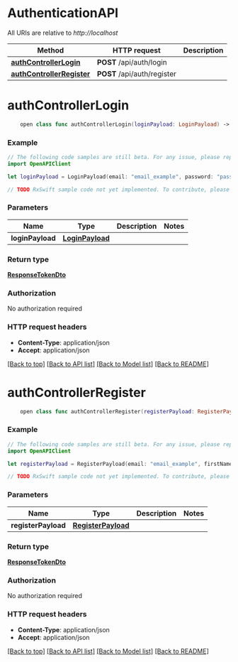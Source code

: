# AuthenticationAPI

All URIs are relative to *http://localhost*

Method | HTTP request | Description
------------- | ------------- | -------------
[**authControllerLogin**](AuthenticationAPI.md#authcontrollerlogin) | **POST** /api/auth/login | 
[**authControllerRegister**](AuthenticationAPI.md#authcontrollerregister) | **POST** /api/auth/register | 


# **authControllerLogin**
```swift
    open class func authControllerLogin(loginPayload: LoginPayload) -> Observable<ResponseTokenDto>
```



### Example 
```swift
// The following code samples are still beta. For any issue, please report via http://github.com/OpenAPITools/openapi-generator/issues/new
import OpenAPIClient

let loginPayload = LoginPayload(email: "email_example", password: "password_example") // LoginPayload | 

// TODO RxSwift sample code not yet implemented. To contribute, please open a ticket via http://github.com/OpenAPITools/openapi-generator/issues/new
```

### Parameters

Name | Type | Description  | Notes
------------- | ------------- | ------------- | -------------
 **loginPayload** | [**LoginPayload**](LoginPayload.md) |  | 

### Return type

[**ResponseTokenDto**](ResponseTokenDto.md)

### Authorization

No authorization required

### HTTP request headers

 - **Content-Type**: application/json
 - **Accept**: application/json

[[Back to top]](#) [[Back to API list]](../README.md#documentation-for-api-endpoints) [[Back to Model list]](../README.md#documentation-for-models) [[Back to README]](../README.md)

# **authControllerRegister**
```swift
    open class func authControllerRegister(registerPayload: RegisterPayload) -> Observable<ResponseTokenDto>
```



### Example 
```swift
// The following code samples are still beta. For any issue, please report via http://github.com/OpenAPITools/openapi-generator/issues/new
import OpenAPIClient

let registerPayload = RegisterPayload(email: "email_example", firstName: "firstName_example", lastName: "lastName_example", role: "role_example", password: "password_example") // RegisterPayload | 

// TODO RxSwift sample code not yet implemented. To contribute, please open a ticket via http://github.com/OpenAPITools/openapi-generator/issues/new
```

### Parameters

Name | Type | Description  | Notes
------------- | ------------- | ------------- | -------------
 **registerPayload** | [**RegisterPayload**](RegisterPayload.md) |  | 

### Return type

[**ResponseTokenDto**](ResponseTokenDto.md)

### Authorization

No authorization required

### HTTP request headers

 - **Content-Type**: application/json
 - **Accept**: application/json

[[Back to top]](#) [[Back to API list]](../README.md#documentation-for-api-endpoints) [[Back to Model list]](../README.md#documentation-for-models) [[Back to README]](../README.md)

